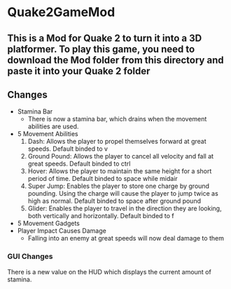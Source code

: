 # Quake2GameMod
## This is a Mod for Quake 2 to turn it into a 3D platformer. To play this game, you need to download the Mod folder from this directory and paste it into your Quake 2 folder

## Changes
* Stamina Bar
  -  There is now a stamina bar, which drains when the movement abilities are used.
* 5 Movement Abilities
  1. 	Dash: Allows the player to propel themselves forward at great speeds. Default binded to v
  1.	Ground Pound: Allows the player to cancel all velocity and fall at great speeds. Default binded to ctrl
  1.	Hover: Allows the player to maintain the same height for a short period of time. Default binded to space while midair
  1.	Super Jump: Enables the player to store one charge by ground pounding. Using the charge will cause the player to jump twice as high as normal. Default binded to space after ground pound
  1.	Glider: Enables the player to travel in the direction they are looking, both vertically and horizontally. Default binded to f
* 5 Movement Gadgets
* Player Impact Causes Damage
  -  Falling into an enemy at great speeds will now deal damage to them
 
 ### GUI Changes
 There is a new value on the HUD which displays the current amount of stamina.

